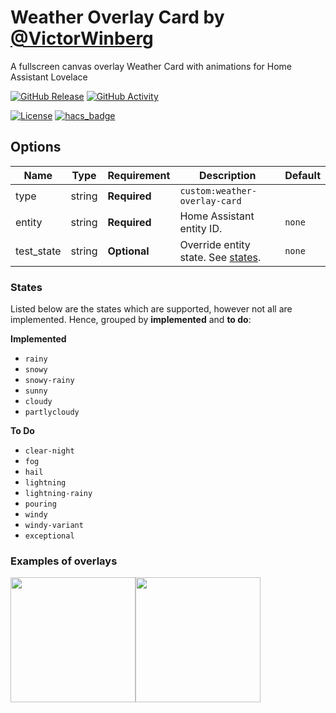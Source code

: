 # Weather Overlay Card by [@VictorWinberg](https://www.github.com/VictorWinberg)

A fullscreen canvas overlay Weather Card with animations for Home Assistant Lovelace

[![GitHub Release][releases-shield]][releases]
[![GitHub Activity][commits-shield]][commits]

[![License][license-shield]](LICENSE)
[![hacs_badge](https://img.shields.io/badge/HACS-Default-orange.svg?style=for-the-badge)](https://github.com/custom-components/hacs)

## Options

| Name       | Type   | Requirement  | Description                                   | Default |
| ---------- | ------ | ------------ | --------------------------------------------- | ------- |
| type       | string | **Required** | `custom:weather-overlay-card`                 |
| entity     | string | **Required** | Home Assistant entity ID.                     | `none`  |
| test_state | string | **Optional** | Override entity state. See [states](#states). | `none`  |

### States

Listed below are the states which are supported, however not all are implemented.
Hence, grouped by **implemented** and **to do**:

**Implemented**

- `rainy`
- `snowy`
- `snowy-rainy`
- `sunny`
- `cloudy`
- `partlycloudy`

**To Do**

- `clear-night`
- `fog`
- `hail`
- `lightning`
- `lightning-rainy`
- `pouring`
- `windy`
- `windy-variant`
- `exceptional`

### Examples of overlays

<img src="https://user-images.githubusercontent.com/9520959/78915118-bdb4b180-7a8b-11ea-98a7-6591ca51f609.gif" height="200"/><img src="https://user-images.githubusercontent.com/9520959/78915123-bee5de80-7a8b-11ea-82e7-3fd41ff44f5b.gif" height="200"/>

[commits-shield]: https://img.shields.io/github/commit-activity/y/VictorWinberg/weather-overlay-card.svg?style=for-the-badge
[commits]: https://github.com/VictorWinberg/weather-overlay-card/commits/master
[license-shield]: https://img.shields.io/github/license/VictorWinberg/weather-overlay-card.svg?style=for-the-badge
[releases-shield]: https://img.shields.io/github/release/VictorWinberg/weather-overlay-card.svg?style=for-the-badge
[releases]: https://github.com/VictorWinberg/weather-overlay-card/releases
